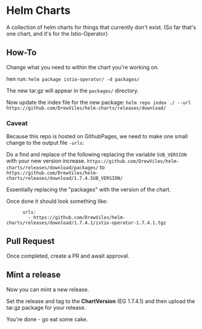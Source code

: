 # Helm Charts

A collection of helm charts for things that currently don't exist.
(So far that's one chart, and it's for the Istio-Operator)

## How-To

Change what you need to within the chart you're working on.

hen run:
`helm package istio-operator/ -d packages/`

The new tar.gz will appear in the `packages/` directory.

Now update the index file for the new package:
`helm repo index ./ --url https://github.com/DrewViles/helm-charts/releases/download/`

### Caveat
Because this repo is hosted on GithubPages, we need to make one small change to the output file `-urls`:

Do a find and replace of the following replacing the variable `SUB_VERSION` with your new version increase.
`https://github.com/DrewViles/helm-charts/releases/download/packages/`
to
`https://github.com/DrewViles/helm-charts/releases/download/1.7.4.SUB_VERSION/`

Essentially replacing the "packages" with the version of the chart.

Once done it should look something like:

```
      urls:
        - https://github.com/DrewViles/helm-charts/releases/download/1.7.4.1/istio-operator-1.7.4.1.tgz
```

## Pull Request
Once completed, create a PR and await approval.

## Mint a release

Now you can mint a new release.

Set the release and tag to the **ChartVersion** (EG 1.7.4.1) and then upload the tar.gz package for your release.

You're done - go eat some cake.